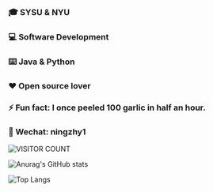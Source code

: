 ### 🎓     SYSU & NYU


### 💻     Software Development


### ⌨️     Java & Python


### ❤️     Open source lover


### ⚡     Fun fact: I once peeled 100 garlic in half an hour.


### 👬 Wechat: ningzhy1

![VISITOR COUNT](https://visitor-badge.glitch.me/badge?page_id=ningzhy3.ningzhy3)

![Anurag's GitHub stats](https://github-readme-stats.vercel.app/api?username=ningzhy3)

![Top Langs](https://github-readme-stats.vercel.app/api/top-langs/?username=ningzhy3&layout=compact&langs_count=6&hide=html)


